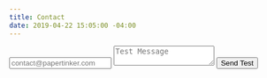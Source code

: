 ```yaml
---
title: Contact
date: 2019-04-22 15:05:00 -04:00
---
```


<form method="POST" action="https://formspree.io/YOUREMAILHERE">
  <input type="email" name="email" placeholder="contact@papertinker.com">
  <textarea name="message" placeholder="Test Message"></textarea>
  <button type="submit">Send Test</button>
</form>